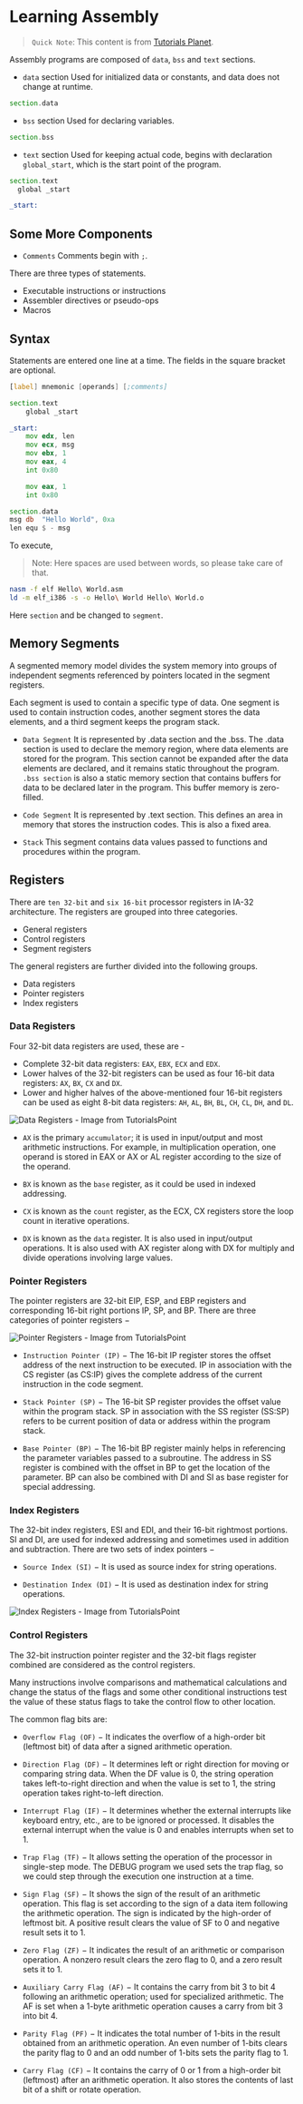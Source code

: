 # Learning Assembly

> `Quick Note`: This content is from [Tutorials Planet](https://www.tutorialspoint.com/).

Assembly programs are composed of `data`, `bss` and `text` sections.

- `data` section
  Used for initialized data or constants, and data does not change at runtime.

```asm
section.data
```

- `bss` section
  Used for declaring variables.

```asm
section.bss
```

- `text` section
  Used for keeping actual code, begins with declaration `global_start`, which is the start point of the program.

```asm
section.text
  global _start

_start:
```

## Some More Components

- `Comments`
  Comments begin with `;`.

There are three types of statements.

- Executable instructions or instructions
- Assembler directives or pseudo-ops
- Macros

## Syntax

Statements are entered one line at a time. The fields in the square bracket are optional.

```asm
[label] mnemonic [operands] [;comments]
```

```asm
section.text
    global _start

_start:
    mov edx, len
    mov ecx, msg
    mov ebx, 1
    mov eax, 4
    int 0x80

    mov eax, 1
    int 0x80

section.data
msg db  "Hello World", 0xa
len equ $ - msg
```

To execute,

> Note: Here spaces are used between words, so please take care of that.

```bash
nasm -f elf Hello\ World.asm
ld -m elf_i386 -s -o Hello\ World Hello\ World.o
```

Here `section` and be changed to `segment`.

## Memory Segments

A segmented memory model divides the system memory into groups of independent segments referenced by pointers located in the segment registers.

Each segment is used to contain a specific type of data. One segment is used to contain instruction codes, another segment stores the data elements, and a third segment keeps the program stack.

- `Data Segment`
  It is represented by .data section and the .bss. The .data section is used to declare the memory region, where data elements are stored for the program. This section cannot be expanded after the data elements are declared, and it remains static throughout the program. `.bss section` is also a static memory section that contains buffers for data to be declared later in the program. This buffer memory is zero-filled.

- `Code Segment`
  It is represented by .text section. This defines an area in memory that stores the instruction codes. This is also a fixed area.

- `Stack`
  This segment contains data values passed to functions and procedures within the program.

## Registers

There are `ten 32-bit` and `six 16-bit` processor registers in IA-32 architecture. The registers are grouped into three categories.

- General registers
- Control registers
- Segment registers

The general registers are further divided into the following groups.

- Data registers
- Pointer registers
- Index registers

### Data Registers

Four 32-bit data registers are used, these are -

- Complete 32-bit data registers: `EAX`, `EBX`, `ECX` and `EDX`.
- Lower halves of the 32-bit registers can be used as four 16-bit data registers: `AX`, `BX`, `CX` and `DX`.
- Lower and higher halves of the above-mentioned four 16-bit registers can be used as eight 8-bit data registers: `AH`, `AL`, `BH`, `BL`, `CH`, `CL`, `DH`, and `DL`.

![Data Registers - Image from TutorialsPoint](https://www.tutorialspoint.com/assembly_programming/images/register1.jpg)

- `AX` is the primary `accumulator`; it is used in input/output and most arithmetic instructions. For example, in multiplication operation, one operand is stored in EAX or AX or AL register according to the size of the operand.

- `BX` is known as the `base` register, as it could be used in indexed addressing.

- `CX` is known as the `count` register, as the ECX, CX registers store the loop count in iterative operations.

- `DX` is known as the `data` register. It is also used in input/output operations. It is also used with AX register along with DX for multiply and divide operations involving large values.

### Pointer Registers

The pointer registers are 32-bit EIP, ESP, and EBP registers and corresponding 16-bit right portions IP, SP, and BP. There are three categories of pointer registers −

![Pointer Registers - Image from TutorialsPoint](https://www.tutorialspoint.com/assembly_programming/images/register3.jpg)

- `Instruction Pointer (IP)` − The 16-bit IP register stores the offset address of the next instruction to be executed. IP in association with the CS register (as CS:IP) gives the complete address of the current instruction in the code segment.

- `Stack Pointer (SP)` − The 16-bit SP register provides the offset value within the program stack. SP in association with the SS register (SS:SP) refers to be current position of data or address within the program stack.

- `Base Pointer (BP)` − The 16-bit BP register mainly helps in referencing the parameter variables passed to a subroutine. The address in SS register is combined with the offset in BP to get the location of the parameter. BP can also be combined with DI and SI as base register for special addressing.

### Index Registers

The 32-bit index registers, ESI and EDI, and their 16-bit rightmost portions. SI and DI, are used for indexed addressing and sometimes used in addition and subtraction. There are two sets of index pointers −

- `Source Index (SI)` − It is used as source index for string operations.

- `Destination Index (DI)` − It is used as destination index for string operations.

![Index Registers - Image from TutorialsPoint](https://www.tutorialspoint.com/assembly_programming/images/register2.jpg)

### Control Registers

The 32-bit instruction pointer register and the 32-bit flags register combined are considered as the control registers.

Many instructions involve comparisons and mathematical calculations and change the status of the flags and some other conditional instructions test the value of these status flags to take the control flow to other location.

The common flag bits are:

- `Overflow Flag (OF)` − It indicates the overflow of a high-order bit (leftmost bit) of data after a signed arithmetic operation.

- `Direction Flag (DF)` − It determines left or right direction for moving or comparing string data. When the DF value is 0, the string operation takes left-to-right direction and when the value is set to 1, the string operation takes right-to-left direction.

- `Interrupt Flag (IF)` − It determines whether the external interrupts like keyboard entry, etc., are to be ignored or processed. It disables the external interrupt when the value is 0 and enables interrupts when set to 1.

- `Trap Flag (TF)` − It allows setting the operation of the processor in single-step mode. The DEBUG program we used sets the trap flag, so we could step through the execution one instruction at a time.

- `Sign Flag (SF)` − It shows the sign of the result of an arithmetic operation. This flag is set according to the sign of a data item following the arithmetic operation. The sign is indicated by the high-order of leftmost bit. A positive result clears the value of SF to 0 and negative result sets it to 1.

- `Zero Flag (ZF)` − It indicates the result of an arithmetic or comparison operation. A nonzero result clears the zero flag to 0, and a zero result sets it to 1.

- `Auxiliary Carry Flag (AF)` − It contains the carry from bit 3 to bit 4 following an arithmetic operation; used for specialized arithmetic. The AF is set when a 1-byte arithmetic operation causes a carry from bit 3 into bit 4.

- `Parity Flag (PF)` − It indicates the total number of 1-bits in the result obtained from an arithmetic operation. An even number of 1-bits clears the parity flag to 0 and an odd number of 1-bits sets the parity flag to 1.

- `Carry Flag (CF)` − It contains the carry of 0 or 1 from a high-order bit (leftmost) after an arithmetic operation. It also stores the contents of last bit of a shift or rotate operation.
